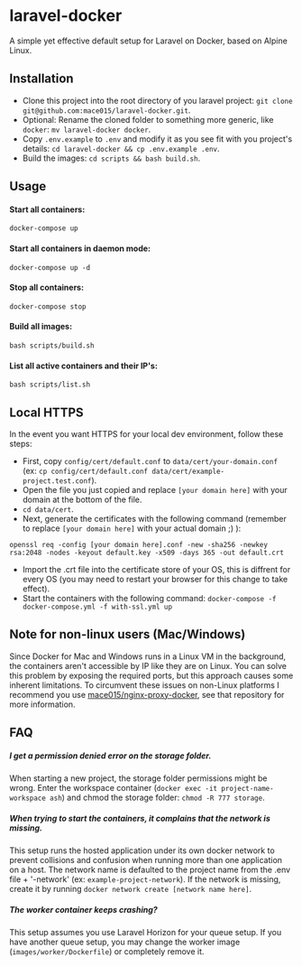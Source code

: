# laravel-docker
A simple yet effective default setup for Laravel on Docker, based on Alpine Linux.

## Installation

- Clone this project into the root directory of you laravel project: `git clone git@github.com:mace015/laravel-docker.git`.
- Optional: Rename the cloned folder to something more generic, like `docker`: `mv laravel-docker docker`.
- Copy `.env.example` to `.env` and modify it as you see fit with you project's details: `cd laravel-docker && cp .env.example .env`.
- Build the images: `cd scripts && bash build.sh`.

## Usage

#### Start all containers:

`docker-compose up`

#### Start all containers in daemon mode:

`docker-compose up -d`

#### Stop all containers:

`docker-compose stop`

#### Build all images:

`bash scripts/build.sh`

#### List all active containers and their IP's:

`bash scripts/list.sh`

## Local HTTPS
In the event you want HTTPS for your local dev environment, follow these steps:

- First, copy `config/cert/default.conf` to `data/cert/your-domain.conf` (ex: `cp config/cert/default.conf data/cert/example-project.test.conf`).
- Open the file you just copied and replace `[your domain here]` with your domain at the bottom of the file.
- `cd data/cert`.
- Next, generate the certificates with the following command (remember to replace `[your domain here]` with your actual domain ;) ):
```
openssl req -config [your domain here].conf -new -sha256 -newkey rsa:2048 -nodes -keyout default.key -x509 -days 365 -out default.crt
```
- Import the .crt file into the certificate store of your OS, this is diffrent for every OS (you may need to restart your browser for this change to take effect).
- Start the containers with the following command: `docker-compose -f docker-compose.yml -f with-ssl.yml up`

## Note for non-linux users (Mac/Windows)
Since Docker for Mac and Windows runs in a Linux VM in the background, the containers aren't accessible by IP like they are on Linux.
You can solve this problem by exposing the required ports, but this approach causes some inherent limitations.
To circumvent these issues on non-Linux platforms I recommend you use [mace015/nginx-proxy-docker](https://github.com/mace015/nginx-proxy-docker), see that repository for more information.

## FAQ

##### I get a permission denied error on the storage folder.
When starting a new project, the storage folder permissions might be wrong.
Enter the workspace container (`docker exec -it project-name-workspace ash`) and chmod the storage folder: `chmod -R 777 storage`.

##### When trying to start the containers, it complains that the network is missing.
This setup runs the hosted application under its own docker network to prevent collisions and confusion when running more than one application on a host.
The network name is defaulted to the project name from the .env file + '-network' (ex: `example-project-network`).
If the network is missing, create it by running `docker network create [network name here]`.

##### The worker container keeps crashing?
This setup assumes you use Laravel Horizon for your queue setup.
If you have another queue setup, you may change the worker image (`images/worker/Dockerfile`) or completely remove it.

